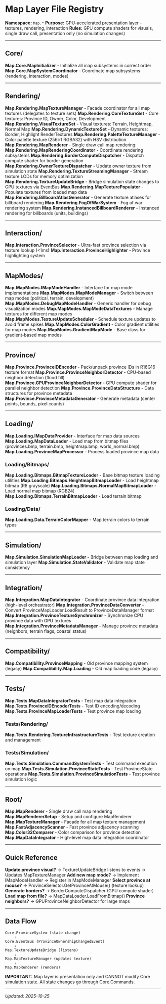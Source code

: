 # Map Layer File Registry
**Namespace:** `Map.*`
**Purpose:** GPU-accelerated presentation layer - textures, rendering, interaction
**Rules:** GPU compute shaders for visuals, single draw call, presentation only (no simulation changes)

---

## Core/
**Map.Core.MapInitializer** - Initialize all map subsystems in correct order
**Map.Core.MapSystemCoordinator** - Coordinate map subsystems (rendering, interaction, modes)

---

## Rendering/
**Map.Rendering.MapTextureManager** - Facade coordinator for all map textures (delegates to texture sets)
**Map.Rendering.CoreTextureSet** - Core textures: Province ID, Owner, Color, Development
**Map.Rendering.VisualTextureSet** - Visual textures: Terrain, Heightmap, Normal Map
**Map.Rendering.DynamicTextureSet** - Dynamic textures: Border, Highlight RenderTextures
**Map.Rendering.PaletteTextureManager** - Color palette texture (256×1 RGBA32) with HSV distribution
**Map.Rendering.MapRenderer** - Single draw call map rendering
**Map.Rendering.MapRenderingCoordinator** - Coordinate rendering subsystems
**Map.Rendering.BorderComputeDispatcher** - Dispatch compute shader for border generation
**Map.Rendering.OwnerTextureDispatcher** - Update owner texture from simulation state
**Map.Rendering.TextureStreamingManager** - Stream texture LODs for memory optimization
**Map.Rendering.TextureUpdateBridge** - Bridge simulation state changes to GPU textures via EventBus
**Map.Rendering.MapTexturePopulator** - Populate textures from loaded map data
**Map.Rendering.BillboardAtlasGenerator** - Generate texture atlases for billboard rendering
**Map.Rendering.FogOfWarSystem** - Fog of war rendering system
**Map.Rendering.InstancedBillboardRenderer** - Instanced rendering for billboards (units, buildings)

---

## Interaction/
**Map.Interaction.ProvinceSelector** - Ultra-fast province selection via texture lookup (<1ms)
**Map.Interaction.ProvinceHighlighter** - Province highlighting system

---

## MapModes/
**Map.MapModes.IMapModeHandler** - Interface for map mode implementations
**Map.MapModes.MapModeManager** - Switch between map modes (political, terrain, development)
**Map.MapModes.DebugMapModeHandler** - Generic handler for debug visualization modes
**Map.MapModes.MapModeDataTextures** - Manage textures for different map modes
**Map.MapModes.TextureUpdateScheduler** - Schedule texture updates to avoid frame spikes
**Map.MapModes.ColorGradient** - Color gradient utilities for map modes
**Map.MapModes.GradientMapMode** - Base class for gradient-based map modes

---

## Province/
**Map.Province.ProvinceIDEncoder** - Pack/unpack province IDs in R16G16 texture format
**Map.Province.ProvinceNeighborDetector** - CPU-based neighbor detection (flood fill)
**Map.Province.GPUProvinceNeighborDetector** - GPU compute shader for parallel neighbor detection
**Map.Province.ProvinceDataStructure** - Data structures for province metadata
**Map.Province.ProvinceMetadataGenerator** - Generate metadata (center points, bounds, pixel counts)

---

## Loading/
**Map.Loading.IMapDataProvider** - Interface for map data sources
**Map.Loading.MapDataLoader** - Load map from bitmap files (provinces.bmp, terrain.bmp, heightmap.bmp, world_normal.bmp)
**Map.Loading.ProvinceMapProcessor** - Process loaded province map data

### Loading/Bitmaps/
**Map.Loading.Bitmaps.BitmapTextureLoader** - Base bitmap texture loading utilities
**Map.Loading.Bitmaps.HeightmapBitmapLoader** - Load heightmap bitmap (R8 grayscale)
**Map.Loading.Bitmaps.NormalMapBitmapLoader** - Load normal map bitmap (RGB24)
**Map.Loading.Bitmaps.TerrainBitmapLoader** - Load terrain bitmap

### Loading/Data/
**Map.Loading.Data.TerrainColorMapper** - Map terrain colors to terrain types

---

## Simulation/
**Map.Simulation.SimulationMapLoader** - Bridge between map loading and simulation layer
**Map.Simulation.StateValidator** - Validate map state consistency

---

## Integration/
**Map.Integration.MapDataIntegrator** - Coordinate province data integration (high-level orchestrator)
**Map.Integration.ProvinceDataConverter** - Convert ProvinceMapLoader.LoadResult to ProvinceDataManager format
**Map.Integration.ProvinceTextureSynchronizer** - Synchronize CPU province data with GPU textures
**Map.Integration.ProvinceMetadataManager** - Manage province metadata (neighbors, terrain flags, coastal status)

---

## Compatibility/
**Map.Compatibility.ProvinceMapping** - Old province mapping system (legacy)
**Map.Compatibility.Map.Loading** - Old map loading code (legacy)

---

## Tests/
**Map.Tests.MapDataIntegratorTests** - Test map data integration
**Map.Tests.ProvinceIDEncoderTests** - Test ID encoding/decoding
**Map.Tests.ProvinceMapLoaderTests** - Test province map loading

### Tests/Rendering/
**Map.Tests.Rendering.TextureInfrastructureTests** - Test texture creation and management

### Tests/Simulation/
**Map.Tests.Simulation.CommandSystemTests** - Test command execution on map
**Map.Tests.Simulation.ProvinceStateTests** - Test ProvinceState operations
**Map.Tests.Simulation.ProvinceSimulationTests** - Test province simulation logic

---

## Root/
**Map.MapRenderer** - Single draw call map rendering
**Map.MapRendererSetup** - Setup and configure MapRenderer
**Map.MapTextureManager** - Facade for all map texture management
**Map.FastAdjacencyScanner** - Fast province adjacency scanning
**Map.Color32Comparer** - Color comparison for province detection
**Map.MapDataIntegrator** - High-level map data integration coordinator

---

## Quick Reference
**Update province visual?** → TextureUpdateBridge listens to events → Updates MapTextureManager
**Add new map mode?** → Implement IMapModeHandler → Register in MapModeManager
**Select province at mouse?** → ProvinceSelector.GetProvinceAtMouse() (texture lookup)
**Generate borders?** → BorderComputeDispatcher (GPU compute shader)
**Load map from file?** → MapDataLoader.LoadFromBitmap()
**Province neighbors?** → GPUProvinceNeighborDetector for large maps

---

## Data Flow
```
Core.ProvinceSystem (state change)
    ↓
Core.EventBus (ProvinceOwnershipChangedEvent)
    ↓
Map.TextureUpdateBridge (listens)
    ↓
Map.MapTextureManager (updates texture)
    ↓
Map.MapRenderer (renders)
```

**IMPORTANT:** Map layer is presentation only and CANNOT modify Core simulation state. All state changes go through Core.Commands.

---

*Updated: 2025-10-25*
